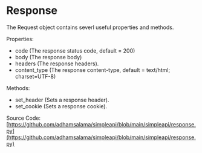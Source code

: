 # Response

The Request object contains severl useful properties and methods.

Properties:

-   code (The response status code, default = 200)
-   body (The response body)
-   headers (The response headers).
-   content_type (The response content-type, default = text/html; charset=UTF-8)

Methods:

-   set_header (Sets a response header).
-   set_cookie (Sets a response cookie).

Source Code: [https://github.com/adhamsalama/simpleapi/blob/main/simpleapi/response.py](https://github.com/adhamsalama/simpleapi/blob/main/simpleapi/response.py)
